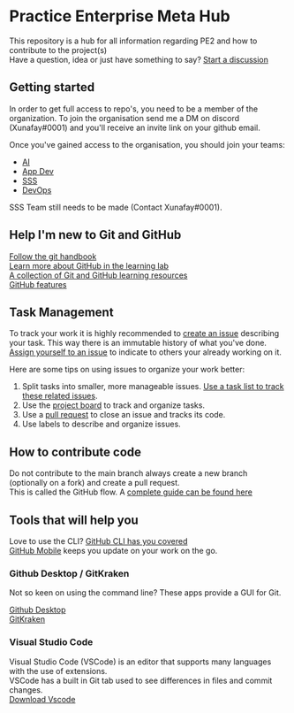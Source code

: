 # Practice Enterprise Meta Hub

This repository is a hub for all information regarding PE2 and how to contribute to the project(s)  
Have a question, idea or just have something to say? [Start a discussion](https://github.com/tm-pe2/meta/discussions/new)

## Getting started

In order to get full access to repo's, you need to be a member of the organization. To join the organisation send me a DM on discord (Xunafay#0001) and you'll receive an invite link on your github email.

Once you've gained access to the organisation, you should join your teams:
- [AI](https://github.com/orgs/tm-pe2/teams/ai)
- [App Dev](https://github.com/orgs/tm-pe2/teams/app-dev)
- [SSS]()
- [DevOps](https://github.com/orgs/tm-pe2/teams/devops)

SSS Team still needs to be made (Contact Xunafay#0001).

## Help I'm new to Git and GitHub

[Follow the git handbook](https://guides.github.com/introduction/git-handbook/)  
[Learn more about GitHub in the learning lab](https://lab.github.com/)  
[A collection of Git and GitHub learning resources](https://docs.github.com/en/get-started/quickstart/git-and-github-learning-resources)  
[GitHub features](https://github.com/features)

## Task Management

To track your work it is highly recommended to [create an issue](https://docs.github.com/en/issues/tracking-your-work-with-issues/creating-an-issue) describing your task. This way there is an immutable history of what you've done.  
[Assign yourself to an issue](https://docs.github.com/en/issues/tracking-your-work-with-issues/assigning-issues-and-pull-requests-to-other-github-users) to indicate to others your already working on it.

Here are some tips on using issues to organize your work better:

1. Split tasks into smaller, more manageable issues. [Use a task list to track these related issues](https://docs.github.com/en/issues/tracking-your-work-with-issues/about-task-lists).
3. Use the [project board](https://github.com/orgs/tm-pe2/projects/1) to track and organize tasks.
4. Use a [pull request](https://help.github.com/articles/using-pull-requests/) to close an issue and tracks its code.
5. Use labels to describe and organize issues.

## How to contribute code

Do not contribute to the main branch always create a new branch (optionally on a fork) and create a pull request.  
This is called the GitHub flow. A [complete guide can be found here](https://guides.github.com/introduction/flow/)

## Tools that will help you

Love to use the CLI? [GitHub CLI has you covered](https://github.com/cli/cli)  
[GitHub Mobile](https://github.com/mobile) keeps you update on your work on the go.

### Github Desktop / GitKraken

Not so keen on using the command line? These apps provide a GUI for Git.

[Github Desktop](https://desktop.github.com/)  
[GitKraken](https://www.gitkraken.com/)

### Visual Studio Code

Visual Studio Code (VSCode) is an editor that supports many languages with the use of extensions.  
VSCode has a built in Git tab used to see differences in files and commit changes.  
[Download Vscode](https://code.visualstudio.com/download)
